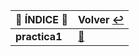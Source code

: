 | :round_pushpin: **ÍNDICE** :round_pushpin: | **Volver** [:leftwards_arrow_with_hook:](..) |
|---------------------------------------------------------|------------------------------------------|
| **practica1** | [:pushpin:](Windows/README.md) |

### 
